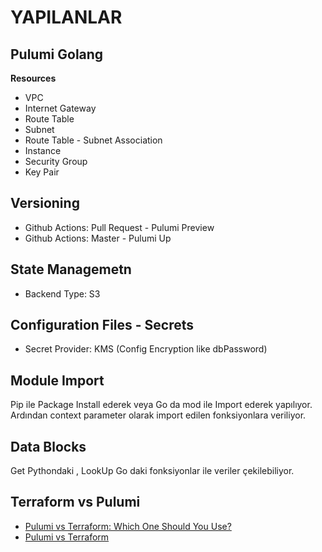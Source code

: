 

# YAPILANLAR

## Pulumi Golang
**Resources** 
* VPC
* Internet Gateway
* Route Table
* Subnet
* Route Table - Subnet Association
* Instance
* Security Group
* Key Pair
## Versioning
* Github Actions: Pull Request - Pulumi Preview
* Github Actions: Master - Pulumi Up

## State Managemetn
* Backend Type: S3

## Configuration Files - Secrets
* Secret Provider: KMS (Config Encryption like dbPassword)

## Module Import
Pip ile Package Install ederek veya Go da mod ile Import ederek yapılıyor. Ardından context parameter olarak import edilen fonksiyonlara veriliyor.

## Data Blocks
Get Pythondaki , LookUp Go daki fonksiyonlar ile veriler çekilebiliyor.

## Terraform vs Pulumi
* [Pulumi vs Terraform: Which One Should You Use?](https://phoenixnap.com/blog/pulumi-vs-terraform)
* [Pulumi vs Terraform](https://www.abar.tech/articles/pulumi-vs-terraform/)